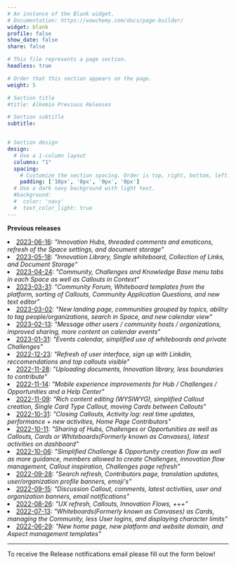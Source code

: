 ```yaml
---
# An instance of the Blank widget.
# Documentation: https://wowchemy.com/docs/page-builder/
widget: blank
profile: false
show_date: false
share: false

# This file represents a page section.
headless: true

# Order that this section appears on the page.
weight: 5

# Section title
#title: Alkemio Previous Releases

# Section subtitle
subtitle: 


# Section design
design:
  # Use a 1-column layout
  columns: "1"
  spacing:
    # Customize the section spacing. Order is top, right, bottom, left.
    padding: ['10px', '0px', '0px', '0px']
  # Use a dark navy background with light text.
  #background:
  #  color: 'navy'
  #  text_color_light: true
---
```

<b>Previous releases</b>

<li><a href="https://alkem-25488729.hs-sites-eu1.com/alkemio-release-2023-06-16" target="_blank">2023-06-16</a>: 
<i>"Innovation Hubs, threaded comments and emoticons, refresh of the Space settings, and document storage"</i> </li>

<li><a href="https://alkem-25488729.hs-sites-eu1.com/alkemio-release-2023-05-18" target="_blank">2023-05-18</a>: 
<i>"Innovation Library, Single whiteboard, Collection of Links, and Document Storage"</i> </li>

<li><a href="https://alkem-25488729.hs-sites-eu1.com/alkemio-release-2023-04-24" target="_blank">2023-04-24</a>: 
<i>"Community, Challenges and Knowledge Base menu tabs in each Space as well as Callouts in Context"</i> </li>

<li><a href="https://alkem-25488729.hs-sites-eu1.com/alkemio-release-2023-03-31" target="_blank">2023-03-31</a>: 
<i>"Community Forum, Whiteboard templates from the platform, sorting of Callouts, Community Application Questions, and new text editor"</i> </li>

<li><a href="https://alkem-25488729.hs-sites-eu1.com/alkemio-release-2023-03-02" target="_blank">2023-03-02</a>: 
<i>"New landing page, communities grouped by topics, ability to tag people/organizations, search in Space, and new calendar view"</i> </li>
  
<li><a href="http://alkem-25488729.hs-sites-eu1.com/alkemio-release-2023-02-13" target="_blank">2023-02-13</a>: 
<i>"Message other users / community hosts / organizations, improved sharing, more content on calendar events"</i> </li>

<li><a href="http://alkem-25488729.hs-sites-eu1.com/alkemio-release-2023-01-31" target="_blank">2023-01-31</a>: 
<i>"Events calendar, simplified use of whiteboards and private Challenges"</i> </li>

<li><a href="https://alkem-25488729.hs-sites-eu1.com/alkemio-release-2022-12-23" target="_blank">2022-12-23</a>: 
<i>"Refresh of user interface, sign up with Linkdin, reccomendations and top callouts visible"</i> </li>

<li><a href="https://alkem-25488729.hs-sites-eu1.com/alkemio-release-2022-11-28" target="_blank">2022-11-28</a>: 
<i>"Uploading documents, Innovation library, less boundaries to contribute"</i> </li>

<li><a href="https://alkem-25488729.hs-sites-eu1.com/alkemio-release-2022-11-14" target="_blank">2022-11-14</a>: 
<i>"Mobile experience improvements for Hub / Challenges / Opportunities and a Help Center"</i> </li>

<li><a href="https://alkem-25488729.hs-sites-eu1.com/alkemio-release-2022-11-09" target="_blank">2022-11-09</a>: 
<i>"Rich content editing (WYSIWYG), simplified Callout creation, Single Card Type Callout, moving Cards between Callouts"</i> </li>

<li><a href="https://alkem-25488729.hs-sites-eu1.com/alkemio-release-2022-10-31" target="_blank">2022-10-31</a>: 
<i>"Closing Callouts, Activity log: real time updates, performance + new activities, Home Page Contributors"</i> </li>

<li><a href="https://alkem-25488729.hs-sites-eu1.com/alkemio-release-2022-10-11" target="_blank">2022-10-11</a>: 
<i>"Sharing of Hubs, Challenges or Opportunities as well as Callouts, Cards or Whiteboards(Formerly known as Canvases), latest activities on dashboard"</i> </li>

<li><a href="https://alkem-25488729.hs-sites-eu1.com/alkemio-release-2022-10-06" target="_blank">2022-10-06</a>: 
<i>"Simplified Challenge & Opportunity creation flow as well as more guidance, members allowed to create Challenges, innovation flow management, Callout inspiration, Challenges page refresh"</i> </li>

<li><a href="https://alkem-25488729.hs-sites-eu1.com/alkemio-release-2022-09-28" target="_blank">2022-09-28</a>: 
<i>"Search refresh, Contributors page, translation updates, user/organization profile banners, emoji's"</i> </li>

<li><a href="https://alkem-25488729.hs-sites-eu1.com/alkemio-release-2022-09-15" target="_blank">2022-09-15</a>: 
<i>"Discussion Callout, comments, latest activities, user and organization banners, email notifications"</i> </li>

<li><a href="https://alkem-25488729.hs-sites-eu1.com/alkemio-release-2022-08-26" target="_blank">2022-08-26</a>: 
<i>"UX refresh, Callouts, Innovation Flows, +++"</i> </li>

<li><a href="https://alkem-25488729.hs-sites-eu1.com/alkemio-release-2022-07-13" target="_blank">2022-07-13</a>:     
<i>"Whiteboards(Formerly known as Canvases) as Cards, managing the Community, less User logins, and displaying character limits"</i> </li>

<li><a href="https://alkem-25488729.hs-sites-eu1.com/alkemio-release-2022-06-29" target="_blank">2022-06-29</a>: 
<i>"New home page, new platform and website domain, and Aspect management templates"</i> </li>

<p>
<p>
<hr>
To receive the Release notifications email please fill out the form below!
<p></p>
<script charset="utf-8" type="text/javascript" src="//js-eu1.hsforms.net/forms/v2.js"></script>
<script>
  hbspt.forms.create({
    region: "eu1",
    portalId: "25488729",
    formId: "1f612cc2-d433-4440-b5b9-aa3c7cd372a1"
  });
</script>
</script>
